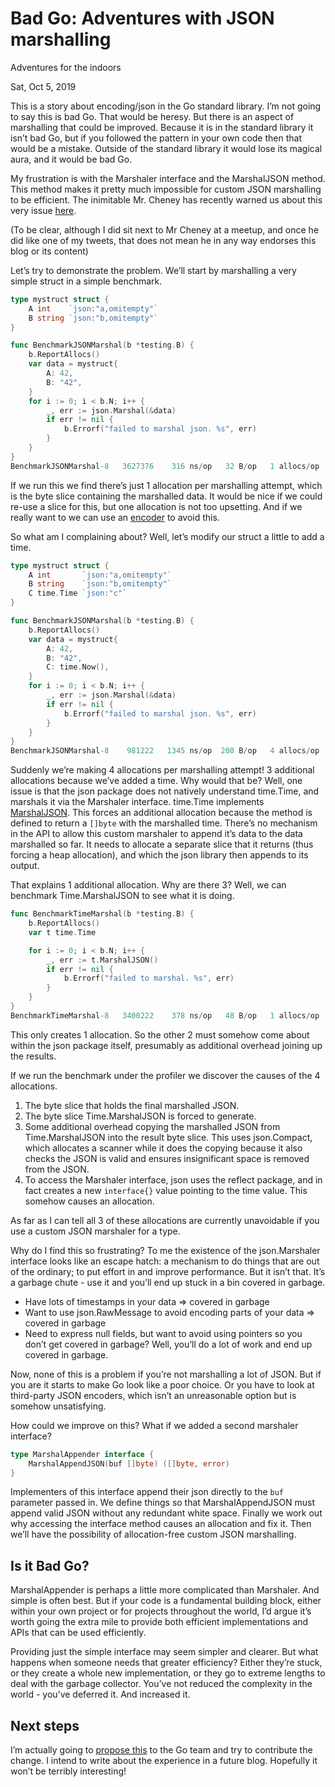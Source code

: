 # Bad Go: Adventures with JSON marshalling

Adventures for the indoors

Sat, Oct 5, 2019

This is a story about encoding/json in the Go standard library. I’m not going to say this is bad Go. That would be heresy. But there is an  aspect of marshalling that could be improved. Because it is in the  standard library it isn’t bad Go, but if you followed the pattern in  your own code then that would be a mistake. Outside of the standard  library it would lose its magical aura, and it would be bad Go.

My frustration is with the Marshaler interface and the MarshalJSON  method. This method makes it pretty much impossible for custom JSON  marshalling to be efficient. The inimitable Mr. Cheney has recently  warned us about this very issue [here](https://dave.cheney.net/2019/09/05/dont-force-allocations-on-the-callers-of-your-api).

(To be clear, although I did sit next to Mr Cheney at a meetup, and  once he did like one of my tweets, that does not mean he in any way  endorses this blog or its content)

Let’s try to demonstrate the problem.  We’ll start by marshalling a very simple struct in a simple benchmark.

```go
type mystruct struct {
	A int    `json:"a,omitempty"`
	B string `json:"b,omitempty"`
}

func BenchmarkJSONMarshal(b *testing.B) {
	b.ReportAllocs()
	var data = mystruct{
		A: 42,
		B: "42",
	}
	for i := 0; i < b.N; i++ {
		_, err := json.Marshal(&data)
		if err != nil {
			b.Errorf("failed to marshal json. %s", err)
		}
	}
}
BenchmarkJSONMarshal-8   3627376    316 ns/op   32 B/op   1 allocs/op
```

If we run this we find there’s just 1 allocation per  marshalling attempt, which is the byte slice containing the marshalled  data. It would be nice if we could re-use a slice for this, but one  allocation is not too upsetting. And if we really want to we can use an [encoder](https://golang.org/pkg/encoding/json/#Encoder) to avoid this.

So what am I complaining about? Well, let’s modify our struct a little to add a time.

```go
type mystruct struct {
	A int       `json:"a,omitempty"`
	B string    `json:"b,omitempty"`
	C time.Time `json:"c"`
}

func BenchmarkJSONMarshal(b *testing.B) {
	b.ReportAllocs()
	var data = mystruct{
		A: 42,
		B: "42",
		C: time.Now(),
	}
	for i := 0; i < b.N; i++ {
		_, err := json.Marshal(&data)
		if err != nil {
			b.Errorf("failed to marshal json. %s", err)
		}
	}
}
BenchmarkJSONMarshal-8    981222   1345 ns/op  208 B/op   4 allocs/op
```

Suddenly we’re making 4 allocations per marshalling  attempt! 3 additional allocations because we’ve added a time. Why would  that be? Well, one issue is that the json package does not natively  understand time.Time, and marshals it via the Marshaler interface.  time.Time implements [MarshalJSON](https://golang.org/pkg/time/#Time.MarshalJSON). This forces an additional allocation because the method is defined to return a `[]byte` with the marshalled time. There’s no mechanism in the API to allow this custom marshaler to append it’s data to the data marshalled so far. It  needs to allocate a separate slice that it returns (thus forcing a heap  allocation), and which the json library then appends to its output.

That explains 1 additional allocation. Why are there 3? Well, we can benchmark Time.MarshalJSON to see what it is doing.

```go
func BenchmarkTimeMarshal(b *testing.B) {
	b.ReportAllocs()
	var t time.Time

	for i := 0; i < b.N; i++ {
		_, err := t.MarshalJSON()
		if err != nil {
			b.Errorf("failed to marshal. %s", err)
		}
	}
}
BenchmarkTimeMarshal-8   3400222    378 ns/op   48 B/op   1 allocs/op
```

This only creates 1 allocation. So the other 2 must  somehow come about within the json package itself, presumably as  additional overhead joining up the results.

If we run the benchmark under the profiler we discover the causes of the 4 allocations.

1. The byte slice that holds the final marshalled JSON.
2. The byte slice Time.MarshalJSON is forced to generate.
3. Some additional overhead copying the marshalled JSON from  Time.MarshalJSON into the result byte slice. This uses json.Compact,  which allocates a scanner while it does the copying because it also  checks the JSON is valid and ensures insignificant space is removed from the JSON.
4. To access the Marshaler interface, json uses the reflect package, and in fact creates a new `interface{}` value pointing to the time value. This somehow causes an allocation.

As far as I can tell all 3 of these allocations are currently unavoidable if you use a custom JSON marshaler for a type.

Why do I find this so frustrating? To me the existence of the  json.Marshaler interface looks like an escape hatch: a mechanism to do  things that are out of the ordinary; to put effort in and improve  performance. But it isn’t that. It’s a garbage chute - use it and you’ll end up stuck in a bin covered in garbage.

- Have lots of timestamps in your data => covered in garbage
- Want to use json.RawMessage to avoid encoding parts of your data => covered in garbage
- Need to express null fields, but want to avoid using pointers so you don’t get covered in garbage? Well, you’ll do a lot of work and end up  covered in garbage.

Now, none of this is a problem if you’re not marshalling a lot of  JSON. But if you are it starts to make Go look like a poor choice. Or  you have to look at third-party JSON encoders, which isn’t an  unreasonable option but is somehow unsatisfying.

How could we improve on this? What if we added a second marshaler interface?

```go
type MarshalAppender interface {
    MarshalAppendJSON(buf []byte) ([]byte, error)
}
```

Implementers of this interface append their json directly to the `buf` parameter passed in. We define things so that MarshalAppendJSON must  append valid JSON without any redundant white space. Finally we work out why accessing the interface method causes an allocation and fix it.  Then we’ll have the possibility of allocation-free custom JSON  marshalling.

## Is it Bad Go?

MarshalAppender is perhaps a little more complicated than Marshaler.  And simple is often best. But if your code is a fundamental building  block, either within your own project or for projects throughout the  world, I’d argue it’s worth going the extra mile to provide both  efficient implementations and APIs that can be used efficiently.

Providing just the simple interface may seem simpler and clearer. But what happens when someone needs that greater efficiency? Either they’re stuck, or they create a whole new implementation, or they go to extreme lengths to deal with the garbage collector. You’ve not reduced the  complexity in the world - you’ve deferred it. And increased it.

## Next steps

I’m actually going to [propose this](https://github.com/golang/go/issues/34701) to the Go team and try to contribute the change. I intend to write  about the experience in a future blog. Hopefully it won’t be terribly  interesting!
